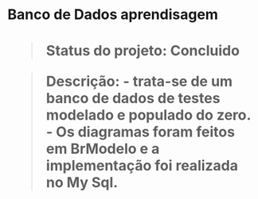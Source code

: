 <h1>Banco de Dados aprendisagem<h1>
  
   >Status do projeto: Concluido

>Descrição: - trata-se de um banco de dados de testes modelado e populado do zero.
            - Os diagramas foram feitos em BrModelo e a implementação foi realizada no My Sql.

